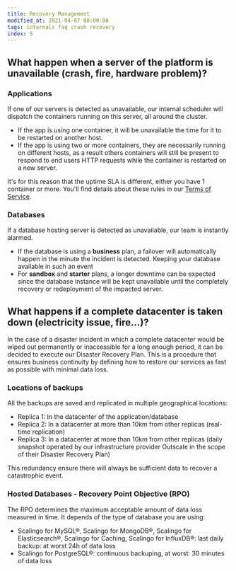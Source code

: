 ```yaml
---
title: Recovery Management
modified_at: 2021-04-07 00:00:00
tags: internals faq crash recovery
index: 5
---
```


## What happen when a server of the platform is unavailable (crash, fire, hardware problem)?

### Applications

If one of our servers is detected as unavailable, our internal scheduler will
dispatch the containers running on this server, all around the cluster.

* If the app is using one container, it will be unavailable the time for it
  to be restarted on another host.
* If the app is using two or more containers, they are necessarily
  running on different hosts, as a result others containers will still be
  present to respond to end users HTTP requests while the container is restarted
  on a new server.

It's for this reason that the uptime SLA is different, either you have 1
container or more. You'll find details about these rules in our [Terms of
Service](https://scalingo.com/tos).

### Databases

If a database hosting server is detected as unavailable, our team is instantly alarmed.

* If the database is using a **business** plan, a failover will automatically
  happen in the minute the incident is detected. Keeping your database
  available in such an event
* For **sandbox** and **starter** plans, a longer downtime can be expected
  since the database instance will be kept unavailable until the completely
  recovery or redeployment of the impacted server.

## What happens if a complete datacenter is taken down (electricity issue, fire…)?

In the case of a disaster incident in which a complete datacenter would be
wiped out permanently or inaccessible for a long enough period, it can be
decided to execute our Disaster Recovery Plan. This is a procedure that ensures
business continuity by defining how to restore our services as fast as possible
with minimal data loss.

### Locations of backups

All the backups are saved and replicated in multiple geographical locations:

* Replica 1: In the datacenter of the application/database
* Replica 2: In a datacenter at more than 10km from other replicas (real-time replication)
* Replica 3: In a datacenter at more than 10km from other replicas (daily
  snapshot operated by our infrastructure provider Outscale in the scope of
  their Disaster Recovery Plan)

This redundancy ensure there will always be sufficient data to recover a catastrophic event.

### Hosted Databases - Recovery Point Objective (RPO)

The RPO determines the maximum acceptable amount of data loss measured in time.
It depends of the type of database you are using:

* Scalingo for MySQL®, Scalingo for MongoDB®, Scalingo for Elasticsearch®, Scalingo for Caching, Scalingo for InfluxDB®: last daily backup: at worst 24h of data loss
* Scalingo for PostgreSQL®: continuous backuping, at worst: 30 minutes of data loss
